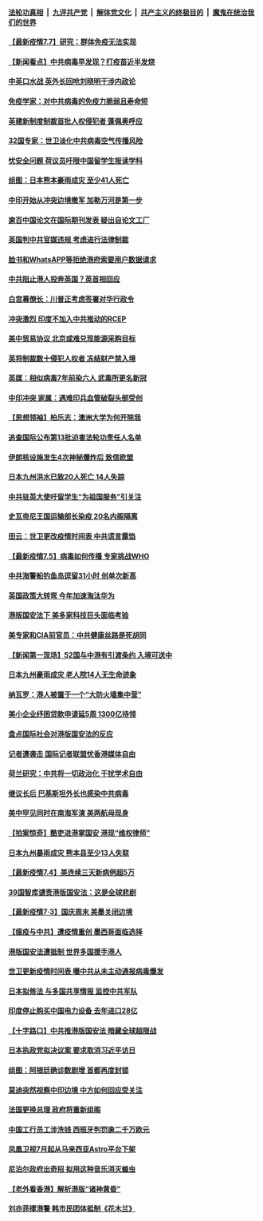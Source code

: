 ####  [法轮功真相](../../../../basic/blob/master/README.md?t=07071302) &nbsp;|&nbsp; [九评共产党](../../../../9ping.md/blob/master/README.md?t=07071302) &nbsp;|&nbsp; [解体党文化](../../../../jtdwh.md/blob/master/README.md?t=07071302)  &nbsp;|&nbsp; [共产主义的终极目的](../../../../gczydzjmd.md/blob/master/README.md?t=07071302) &nbsp;|&nbsp; [魔鬼在统治我们的世界](../../../../mgztzwmdsj.md/blob/master/README.md?t=07071302) 

#### [【最新疫情7.7】研究：群体免疫无法实现](../pages/nsc418/n12237581.md?t=07071302) 

#### [【新闻看点】中共病毒早发现？打疫苗近半发烧](../pages/nsc418/n12237234.md?t=07071302) 

#### [中英口水战 英外长回呛刘晓明干涉内政论](../pages/nsc418/n12237345.md?t=07071302) 

#### [免疫学家：对中共病毒的免疫力脆弱且寿命短](../pages/nsc418/n12237337.md?t=07071302) 

#### [英建新制度制裁首批人权侵犯者 蓬佩奥呼应](../pages/nsc418/n12237281.md?t=07071302) 

#### [32国专家：世卫淡化中共病毒空气传播风险](../pages/nsc418/n12237248.md?t=07071302) 

#### [忧安全问题 荷议员吁限中国留学生报读学科](../pages/nsc418/n12236937.md?t=07071302) 

#### [组图：日本熊本豪雨成灾 至少41人死亡](../pages/nsc418/n12235775.md?t=07071302) 

#### [中印开始从冲突边境撤军 加勒万河是第一步](../pages/nsc418/n12236708.md?t=07071302) 

#### [逾百中国论文在国际期刊发表 疑出自论文工厂](../pages/nsc418/n12236843.md?t=07071302) 

#### [英国判中共官媒违规 考虑进行法律制裁](../pages/nsc418/n12236722.md?t=07071302) 

#### [脸书和WhatsAPP等拒绝港府索要用户数据请求](../pages/nsc418/n12236669.md?t=07071302) 

#### [中共阻止港人投奔英国？英首相回应](../pages/nsc418/n12236576.md?t=07071302) 

#### [白宫幕僚长：川普正考虑签署对华行政令](../pages/nsc418/n12236557.md?t=07071302) 

#### [冲突激烈 印度不加入中共推动的RCEP](../pages/nsc418/n12236439.md?t=07071302) 

#### [美中贸易协议 北京或难兑现能源采购目标](../pages/nsc418/n12236355.md?t=07071302) 

#### [英将制裁数十侵犯人权者 冻结财产禁入境](../pages/nsc418/n12235718.md?t=07071302) 

#### [英媒：相似病毒7年前染六人 武毒所更名新冠](../pages/nsc418/n12235338.md?t=07071302) 

#### [中印冲突 家属：遇难印兵血管破裂头部受创](../pages/nsc418/n12235064.md?t=07071302) 

#### [【思想领袖】柏乐志：澳洲大学为何开除我](../pages/nsc418/n12174002.md?t=07071302) 

#### [追查国际公布第13批迫害法轮功责任人名单](../pages/nsc418/n12234695.md?t=07071302) 

#### [伊朗核设施发生4次神秘爆炸后 致信欧盟](../pages/nsc418/n12234576.md?t=07071302) 

#### [日本九州洪水已致20人死亡 14人失踪](../pages/nsc418/n12234452.md?t=07071302) 

#### [中共驻英大使吁留学生“为祖国服务”引关注](../pages/nsc418/n12234465.md?t=07071302) 

#### [史瓦帝尼王国运输部长染疫 20名内阁隔离](../pages/nsc418/n12234363.md?t=07071302) 

#### [田云：世卫更改疫情时间表 中共谎言露馅](../pages/nsc418/n12233381.md?t=07071302) 

#### [【最新疫情7.5】病毒如何传播 专家挑战WHO](../pages/nsc418/n12229032.md?t=07071302) 

#### [中共海警船钓鱼岛逗留31小时 创单次新高](../pages/nsc418/n12234085.md?t=07071302) 

#### [英国政策大转弯 今年加速淘汰华为](../pages/nsc418/n12234119.md?t=07071302) 

#### [港版国安法下 美多家科技巨头面临考验](../pages/nsc418/n12233224.md?t=07071302) 

#### [美专家和CIA前官员：中共健康丝路是死胡同](../pages/nsc418/n12217750.md?t=07071302) 

#### [【新闻第一现场】52国与中港有引渡条约 入境可送中](../pages/nsc418/n12233532.md?t=07071302) 

#### [日本九州豪雨成灾 老人院14人无生命迹象](../pages/nsc418/n12233270.md?t=07071302) 

#### [纳瓦罗：港人被置于一个“大防火墙集中营”](../pages/nsc418/n12233112.md?t=07071302) 

#### [美小企业纾困贷款申请延5周 1300亿待领](../pages/nsc418/n12233039.md?t=07071302) 

#### [盘点国际社会对港版国安法的反应](../pages/nsc418/n12232843.md?t=07071302) 

#### [记者遭袭击 国际记者联盟忧香港媒体自由](../pages/nsc418/n12232815.md?t=07071302) 

#### [荷兰研究：中共将一切政治化 干扰学术自由](../pages/nsc418/n12232716.md?t=07071302) 

#### [继议长后 巴基斯坦外长也感染中共病毒](../pages/nsc418/n12232661.md?t=07071302) 

#### [美中罕见同时在南海军演 美两航母现身](../pages/nsc418/n12232618.md?t=07071302) 

#### [【拍案惊奇】酷吏进港掌国安 港现“维权律师”](../pages/nsc418/n12231629.md?t=07071302) 

#### [日本九州暴雨成灾 熊本县至少13人失联](../pages/nsc418/n12232227.md?t=07071302) 

#### [【最新疫情7.4】美连续三天新病例超5万](../pages/nsc418/n12231687.md?t=07071302) 

#### [39国智库谴责港版国安法：这是全球悲剧](../pages/nsc418/n12231267.md?t=07071302) 

#### [【最新疫情7·3】国庆周末 美墨关闭边境](../pages/nsc418/n12229080.md?t=07071302) 

#### [【瘟疫与中共】遭疫情重创 墨西哥面临选择](../pages/nsc418/n12229138.md?t=07071302) 

#### [港版国安法遭抵制 世界多国援手港人](../pages/nsc418/n12230835.md?t=07071302) 

#### [世卫更新疫情时间表 曝中共从未主动通报病毒爆发](../pages/nsc418/n12230942.md?t=07071302) 

#### [日本拟修法 与多国共享情报 监控中共军队](../pages/nsc418/n12230926.md?t=07071302) 

#### [印度停止购买中国电力设备 去年进口28亿](../pages/nsc418/n12230757.md?t=07071302) 

#### [【十字路口】中共推港版国安法 暗藏全球超限战](../pages/nsc418/n12229018.md?t=07071302) 

#### [日本执政党拟决议案 要求取消习近平访日](../pages/nsc418/n12230749.md?t=07071302) 

#### [组图：阿根廷确诊数剧增 首都再度封锁](../pages/nsc418/n12229774.md?t=07071302) 

#### [莫迪突然视察中印边境 中方如何回应受关注](../pages/nsc418/n12230232.md?t=07071302) 

#### [法国更换总理 政府将重新组阁](../pages/nsc418/n12229954.md?t=07071302) 

#### [中国工行员工涉洗钱 西班牙判罚逾二千万欧元](../pages/nsc418/n12229905.md?t=07071302) 

#### [凤凰卫视7月起从马来西亚Astro平台下架](../pages/nsc418/n12229766.md?t=07071302) 

#### [尼泊尔政府出奇招 拟用这种音乐消灭蝗虫](../pages/nsc418/n12229649.md?t=07071302) 

#### [【老外看香港】解析港版“诸神黄昏”](../pages/nsc418/n12228990.md?t=07071302) 

#### [刘亦菲撑港警 韩市民团体抵制《花木兰》](../pages/nsc418/n12226849.md?t=07071302) 

